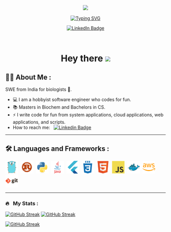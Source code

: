 <p align="center"><img src="https://media4.giphy.com/media/odTTszSU3M3pb5I9eW/giphy.gif" width="200"/></p>
<p align="center">
<a href="https://git.io/typing-svg"><img src="https://readme-typing-svg.demolab.com?font=Fira+Code&size=30&duration=2000&pause=500&center=true&vCenter=true&multiline=true&random=false&width=435&height=85&lines=Arabian+Coconut;Software+Engineer" alt="Typing SVG"/></a>
<p align="center">
<a href="https://www.linkedin.com/in/maheirkapadia"><img src="https://img.shields.io/badge/LinkedIn-blue?style=for-the-badge&logo=linkedin&logoColor=white" alt="LinkedIn Badge"></a>
<p align="center">
<p align="center"><img src="https://komarev.com/ghpvc/?username=arabiancoconut&style=flat-square&color=blue" alt=""></p>
<h1 align="center">Hey there <img src="https://media.giphy.com/media/hvRJCLFzcasrR4ia7z/giphy.gif" width="40"></h1>

## 👨‍💻 About Me : 
SWE from India for biologists 🔬.
- 💻 I am a hobbyist software engineer who codes for fun.
- 📚 Masters in Biochem and Bachelors in CS.
- ⚡ I write code for fun from system applications, cloud applications, web applications, and scripts.
- How to reach me: &nbsp; [![Linkedin Badge](https://img.shields.io/badge/-ArabianCoconut-blue?style=flat&logo=Linkedin&logoColor=white)](https://www.linkedin.com/in/maheirkapadia)

---

## 🛠️ Languages and Frameworks :
<p>
  <img src="https://github.com/devicons/devicon/blob/master/icons/go/go-original.svg" title="Go" alt="Go" width="40" height="40"/>&nbsp;
  <img src="https://github.com/ArabianCoconut/devicon/blob/master/icons/rust/rust-edited.svg"title="Rust" alt="Rust" width="40" height="40"/>&nbsp;
  <img src="https://github.com/devicons/devicon/blob/master/icons/python/python-original.svg" title="Python" alt="Python" width="40" height="40"/>&nbsp;
  <img src="https://github.com/devicons/devicon/blob/master/icons/java/java-original-wordmark.svg" title="Java" alt="Java" width="40" height="40"/>&nbsp;
  <img src="https://github.com/devicons/devicon/blob/master/icons/flutter/flutter-original.svg" title="Flutter" alt="Flutter" width="40" height="40"/>&nbsp;
  <img src="https://github.com/devicons/devicon/blob/master/icons/css3/css3-plain-wordmark.svg"  title="CSS3" alt="CSS" width="40" height="40"/>&nbsp;
  <img src="https://github.com/devicons/devicon/blob/master/icons/html5/html5-original.svg" title="HTML5" alt="HTML" width="40" height="40"/>&nbsp;
  <img src="https://github.com/devicons/devicon/blob/master/icons/javascript/javascript-original.svg" title="JavaScript" alt="JavaScript" width="40" height="40"/>&nbsp;
  <img src="https://github.com/devicons/devicon/blob/develop/icons/docker/docker-original.svg" title="Docker" alt="Docker" width="40" height="40"/>&nbsp;
  <img src="https://github.com/devicons/devicon/blob/master/icons/amazonwebservices/amazonwebservices-plain-wordmark.svg" title="AWS" alt="AWS" width="40" height="40"/>&nbsp;
  <img src="https://github.com/devicons/devicon/blob/master/icons/git/git-original-wordmark.svg" title="Git" **alt="Git" width="40" height="40"/>&nbsp;
</p>

---

### 🔥 &nbsp; My Stats :

[![GitHub Streak](http://github-profile-summary-cards.vercel.app/api/cards/stats?username=arabiancoconut&theme=2077)](https://github-profile-summary-cards.vercel.app) [![GitHub Streak](http://github-profile-summary-cards.vercel.app/api/cards/repos-per-language?username=arabiancoconut&theme=2077)](https://github-profile-summary-cards.vercel.app)

[![GitHub Streak](https://github-profile-summary-cards.vercel.app/api/cards/profile-details?username=arabiancoconut&theme=2077)](https://github-profile-summary-cards.vercel.app)


